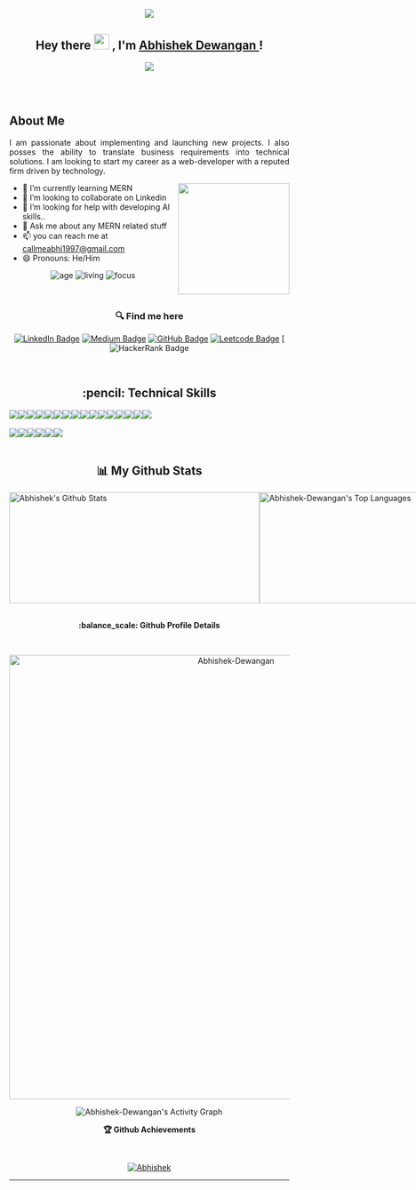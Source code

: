 <p align="center"><img src="https://im4.ezgif.com/tmp/ezgif-4-075be572b9.jpg"></p>

<h2 align="center">
  Hey there <img src="https://media.giphy.com/media/hvRJCLFzcasrR4ia7z/giphy.gif" width="28"> , I'm <a href="https://abhishekdewanganportfolio.netlify.app/" target="_blank" rel="noopener noreferrer">Abhishek Dewangan </a>!
</h2>

<p align="center">
  <img src="https://readme-typing-svg.herokuapp.com/?lines=Passionate%20Coder;&center=true&width=500&height=50">
</p>

<br/>
<br/>

## About Me
<p align='justify'>I am passionate about implementing and launching new projects. I also posses the ability to translate business requirements into technical solutions. I am looking to start my career as a web-developer with a reputed firm driven by technology.</p>
<img height="200px" align="right" src="https://r7q6w9z6.rocketcdn.me/career/wp-content/uploads/2021/06/2-46.gif"/>

- 🌱 I’m currently learning MERN
- 👯 I’m looking to collaborate on Linkedin
- 🤔 I’m looking for help with developing AI skills..
- 💬 Ask me about any MERN related stuff
- 📫 you can reach me at callmeabhi1997@gmail.com
- 😄 Pronouns: He/Him
  <!-- - ⚡ Fun fact: Hot water will turn into ice faster than cold water. -->
   <br>
<div align='center'>

  ![age](https://img.shields.io/badge/age-25-blue&height="20")
  ![living](https://img.shields.io/badge/living-Bilaspur,Chhattisgarh-maroon)
  ![focus](https://img.shields.io/badge/focus-SoftwareDevelopment-teal)
</div>
<br/>

<h3 align='center'> 🔍 Find me here </h3>
<div align='center'>

  [![LinkedIn Badge](https://img.shields.io/badge/LinkedIn--informational?style=flat&logo=linkedin&logoColor=blue&color=blue)](https://www.linkedin.com/in/abhishek-dewangan-319345218/)
  [![Medium Badge](https://img.shields.io/badge/Medium--informational?style=flat&logo=medium&logoColor=black&color=white)](https://medium.com/@callmeabhi1997)
  [![GitHub Badge](https://img.shields.io/badge/GitHub--informational?style=flat&logo=github&logoColor=white&color=blue)](https://github.com/Abhishek-Dewangan)
  [![Leetcode Badge](https://img.shields.io/badge/Leetcode--informational?style=flat&logo=leetcode&logoColor=yellow&color=yellow)](https://leetcode.com/callmeabhi1997/)
  [![HackerRank Badge](https://img.shields.io/badge/HackerRank--green?style=flat&logo=hackerrank&logoColor=white&color=green)
</div>

<br>

<h2 align='center'> :pencil: Technical Skills</h2>

<div align='center' style="display: flex;">
  <img src="https://img.shields.io/badge/HTML5-E34F26?style=for-the-badge&logo=html5&logoColor=white" />
  <img src="https://img.shields.io/badge/CSS3-1572B6?style=for-the-badge&logo=css3&logoColor=white" />
  <img src="https://img.shields.io/badge/JavaScript-323330?style=for-the-badge&logo=javascript&logoColor=F7DF1E" />
  <img src="https://img.shields.io/badge/React-20232A?style=for-the-badge&logo=react&logoColor=61DAFB" />
  <img src="https://img.shields.io/badge/Redux-593D88?style=for-the-badge&logo=redux&logoColor=white" />
  <img src="https://img.shields.io/badge/React_Router-CA4245?style=for-the-badge&logo=react-router&logoColor=white" />
  <img src="https://img.shields.io/badge/typescript-%23007ACC.svg?style=for-the-badge&logo=typescript&logoColor=white" />
  <img src="https://img.shields.io/badge/JWT-black?style=for-the-badge&logo=JSON%20web%20tokens" />
  <img src="https://img.shields.io/badge/Next.js-black?style=for-the-badge&logo=next.js&logoColor=white" />
  <img src="https://img.shields.io/badge/Node.js-43853D?style=for-the-badge&logo=node.js&logoColor=white" />
  <img src="https://img.shields.io/badge/Express.js-404D59?style=for-the-badge" />
  <img src="https://img.shields.io/badge/MongoDB-2e542d?style=for-the-badge&logo=mongodb&logoColor=white" />
  <img src="https://img.shields.io/badge/Socket.io-black?style=for-the-badge&logo=socket.io&badgeColor=010101" />
  <img src="https://img.shields.io/badge/Material--UI-0081CB?style=for-the-badge&logo=material-ui&logoColor=white" />
  <img src="https://img.shields.io/badge/Bootstrap-9400d3?style=for-the-badge&logo=bootstrap&logoColor=violet" />
  <img src="https://img.shields.io/badge/chakra-%234ED1C5.svg?style=for-the-badge&logo=chakraui&logoColor=white" />
</div>

<br>

<div align='center' style="display: flex;">
  <img src="https://img.shields.io/badge/Visual%20Studio%20Code-0078d7.svg?style=for-the-badge&logo=visual-studio-code&logoColor=white" />
  <img src="https://img.shields.io/badge/GitHub-100000?style=for-the-badge&logo=github&logoColor=white" />
  <img src="https://img.shields.io/badge/Heroku-430098?style=for-the-badge&logo=heroku&logoColor=white" />
  <img src="https://img.shields.io/badge/Vercel-000000?style=for-the-badge&logo=vercel&logoColor=white" />
  <img src="https://img.shields.io/badge/netlify-%23000000.svg?style=for-the-badge&logo=netlify&logoColor=#00C7B7" />
  <img src="https://img.shields.io/badge/Postman-FF6C37?style=for-the-badge&logo=postman&logoColor=white" />
</div>
<br/>

<h2 align='center'>📊 My Github Stats</h2>

<div style="display: flex;">
    <img width="450px" height="200px" alt="Abhishek's Github Stats" src="https://github-readme-stats.vercel.app/api?username=Abhishek-Dewangan&show_icons=true&count_private=true&theme=chartreuse-dark&hide_border=true&bg_color=0D1117" />
    <img width="300px" height="200px" alt="Abhishek-Dewangan's Top Languages" src="https://github-readme-stats.vercel.app/api/top-langs/?username=Abhishek-Dewangan&langs_count=8&count_private=true&layout=compact&theme=react&hide_border=true&bg_color=0D1117" />
</div>
<br/>
<!-- <b>Note:</b> Top languages is only a metric of the languages my public code consists of and doesn't reflect experience or skill level. -->

  <!-- <h2 align='center'>ℹ️ &nbsp;Github Info</h2> -->

<div>
  <p align='center'><b> :balance_scale: Github Profile Details</b></p><br/>
  <p align="center"><img width="800px" src="https://github-profile-summary-cards.vercel.app/api/cards/profile-details?username=Abhishek-Dewangan&theme=github_dark" alt="Abhishek-Dewangan" align = "center"/></p>
</div>

<div>
  <!-- <p align='center'><b>📊 Github Contribution Graph</b></p><br/> -->
  <p align="center"<a href="#"><img alt="Abhishek-Dewangan's Activity Graph" src="https://activity-graph.herokuapp.com/graph?username=Abhishek-Dewangan&bg_color=0D1117&color=e05397&line=e05397&point=FFFFFF&hide_border=true&" /></a></p>
</div>

<div>
  <p align='center'><b>🏆 Github Achievements</b></p><br/>
  <p align="center"> <a href="https://github.com/Abhishek-Dewangan"><img src="https://github-profile-trophy.vercel.app/?username=Abhishek-Dewangan&margin-w=5&theme=radical" alt="Abhishek" /></a> </p>
</div>

 <hr>
